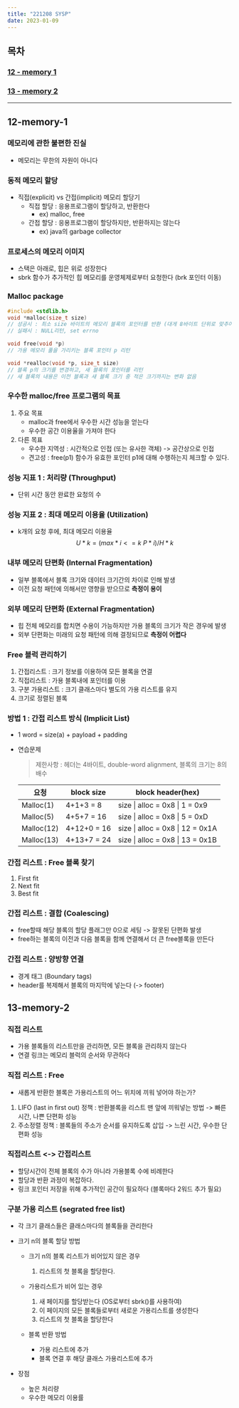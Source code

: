 ```yaml
---
title: "221208 SYSP"
date: 2023-01-09
---
```


## 목차

### [12 - memory 1](#12-memory-1)

### [13 - memory 2](#13-memory-2)

---

## 12-memory-1

### 메모리에 관한 불편한 진실

- 메모리는 무한의 자원이 아니다

### 동적 메모리 할당

- 직접(explicit) vs 간접(implicit) 메모리 할당기
  - 직접 할당 : 응용프로그램이 할당하고, 반환한다
    - ex) malloc, free
  - 간접 할당 : 응용프로그램이 할당하지만, 반환하지는 않는다
    - ex) java의 garbage collector

### 프로세스의 메모리 이미지

- 스택은 아래로, 힙은 위로 성장한다
- sbrk 함수가 추가적인 힙 메모리를 운영체제로부터 요청한다 (brk 포인터 이동)

### Malloc package

```c
#include <stdlib.h>
void *malloc(size_t size)
// 성공시 : 최소 size 바이트의 메모리 블록의 포인터를 반환 (대게 8바이트 단위로 맞추어)
// 실패시 : NULL리턴, set errno

void free(void *p)
// 가용 메모리 풀을 가리키는 블록 포인터 p 리턴

void *realloc(void *p, size_t size)
// 블록 p의 크기를 변경하고, 새 블록의 포인터를 리턴
// 새 블록의 내용은 이전 블록과 새 블록 크기 중 적은 크기까지는 변화 없음
```

### 우수한 malloc/free 프로그램의 목표

1. 주요 목표
   - malloc과 free에서 우수한 시간 성능을 얻는다
   - 우수한 공간 이용율을 가져야 한다
2. 다른 목표
   - 우수한 지역성 : 시간적으로 인접 (또는 유사한 객체) -> 공간상으로 인접
   - 견고성 : free(p1) 함수가 유효한 포인터 p1에 대해 수행하는지 체크할 수 있다.

### 성능 지표 1 : 처리량 (Throughput)

- 단위 시간 동안 완료한 요청의 수

### 성능 지표 2 : 최대 메모리 이용율 (Utilization)

- k개의 요청 후에, 최대 메모리 이용율
  $$ U*{k} = (max*{i<=k}\: P*{i}) / H*{k} $$

### 내부 메모리 단편화 (Internal Fragmentation)

- 일부 블록에서 블록 크기와 데이터 크기간의 차이로 인해 발생
- 이전 요청 패턴에 의해서만 영향을 받으므로 **측정이 용이**

### 외부 메모리 단편화 (External Fragmentation)

- 힙 전체 메모리를 합치면 수용이 가능하지만 가용 블록의 크기가 작은 경우에 발생
- 외부 단편화는 미래의 요청 패턴에 의해 결정되므로 **측정이 어렵다**

### Free 블럭 관리하기

1. 간접리스트 : 크기 정보를 이용하여 모든 블록을 연결
2. 직접리스트 : 가용 블록내에 포인터를 이용
3. 구분 가용리스트 : 크기 클래스마다 별도의 가용 리스트를 유지
4. 크기로 정렬된 블록

### 방법 1 : 간접 리스트 방식 (Implicit List)

- 1 word = size(a) + payload + padding

- 연습문제

  > 제한사항 : 헤더는 4바이트, double-word alignment, 블록의 크기는 8의 배수

  | 요청       | block size  | block header(hex)                |
  | ---------- | ----------- | -------------------------------- |
  | Malloc(1)  | 4+1+3 = 8   | size \| alloc = 0x8 \| 1 = 0x9   |
  | Malloc(5)  | 4+5+7 = 16  | size \| alloc = 0x8 \| 5 = 0xD   |
  | Malloc(12) | 4+12+0 = 16 | size \| alloc = 0x8 \| 12 = 0x1A |
  | Malloc(13) | 4+13+7 = 24 | size \| alloc = 0x8 \| 13 = 0x1B |

### 간접 리스트 : Free 블록 찾기

1. First fit
2. Next fit
3. Best fit

### 간접 리스트 : 결합 (Coalescing)

- free할때 해당 블록의 할당 플래그만 0으로 세팅 -> 잘못된 단편화 발생
- free하는 블록의 이전과 다음 블록을 함께 연결해서 더 큰 free블록을 만든다

### 간접 리스트 : 양방향 연결

- 경계 태그 (Boundary tags)
- header를 복제해서 블록의 마지막에 넣는다 (-> footer)

## 13-memory-2

### 직접 리스트

- 가용 블록들의 리스트만을 관리하면, 모든 블록을 관리하지 않는다
- 연결 링크는 메모리 블럭의 순서와 무관하다

### 직접 리스트 : Free

- 새롭게 반환한 블록은 가용리스트의 어느 위치에 끼워 넣어야 하는가?

1. LIFO (last in first out) 정책 : 반환블록을 리스트 맨 앞에 끼워넣는 방법 -> 빠른 시간, 나쁜 단편화 성능
2. 주소정렬 정책 : 블록들의 주소가 순서를 유지하도록 삽입 -> 느린 시간, 우수한 단편화 성능

### 직접리스트 <-> 간접리스트

- 할당시간이 전체 블록의 수가 아니라 가용블록 수에 비례한다
- 할당과 반환 과정이 복잡하다.
- 링크 포인터 저장을 위해 추가적인 공간이 필요하다 (블록마다 2워드 추가 필요)

### 구분 가용 리스트 (segrated free list)

- 각 크기 클래스들은 클래스마다의 블록들을 관리한다

- 크기 n의 블록 할당 방법

  - 크기 n의 블록 리스트가 비어있지 않은 경우

    1. 리스트의 첫 블록을 할당한다.

  - 가용리스트가 비어 있는 경우

    1. 새 페이지를 할당받는다 (OS로부터 sbrk()를 사용하여)
    2. 이 페이지의 모든 블록들로부터 새로운 가용리스트를 생성한다
    3. 리스트의 첫 블록을 할당한다

  - 블록 반환 방법

    - 가용 리스트에 추가
    - 블록 연결 후 해당 클래스 가용리스트에 추가

- 장점

  - 높은 처리량
  - 우수한 메모리 이용률
